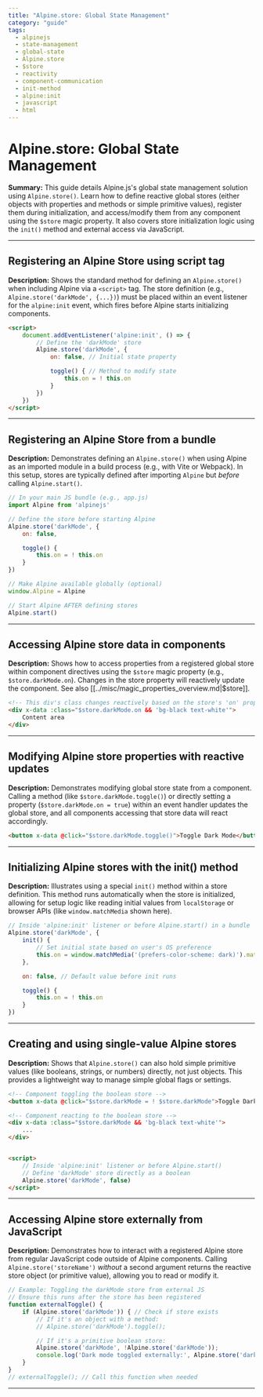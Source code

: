 ```yaml
---
title: "Alpine.store: Global State Management"
category: "guide"
tags:
  - alpinejs
  - state-management
  - global-state
  - Alpine.store
  - $store
  - reactivity
  - component-communication
  - init-method
  - alpine:init
  - javascript
  - html
---
```


# Alpine.store: Global State Management

**Summary:** This guide details Alpine.js's global state management solution using `Alpine.store()`. Learn how to define reactive global stores (either objects with properties and methods or simple primitive values), register them during initialization, and access/modify them from any component using the `$store` magic property. It also covers store initialization logic using the `init()` method and external access via JavaScript.

---

## Registering an Alpine Store using script tag

**Description:** Shows the standard method for defining an `Alpine.store()` when including Alpine via a `<script>` tag. The store definition (e.g., `Alpine.store('darkMode', {...})`) must be placed within an event listener for the `alpine:init` event, which fires before Alpine starts initializing components.

```html
<script>
    document.addEventListener('alpine:init', () => {
        // Define the 'darkMode' store
        Alpine.store('darkMode', {
            on: false, // Initial state property

            toggle() { // Method to modify state
                this.on = ! this.on
            }
        })
    })
</script>
```

---

## Registering an Alpine Store from a bundle

**Description:** Demonstrates defining an `Alpine.store()` when using Alpine as an imported module in a build process (e.g., with Vite or Webpack). In this setup, stores are typically defined after importing `Alpine` but *before* calling `Alpine.start()`.

```javascript
// In your main JS bundle (e.g., app.js)
import Alpine from 'alpinejs'

// Define the store before starting Alpine
Alpine.store('darkMode', {
    on: false,

    toggle() {
        this.on = ! this.on
    }
})

// Make Alpine available globally (optional)
window.Alpine = Alpine

// Start Alpine AFTER defining stores
Alpine.start()
```

---

## Accessing Alpine store data in components

**Description:** Shows how to access properties from a registered global store within component directives using the `$store` magic property (e.g., `$store.darkMode.on`). Changes in the store property will reactively update the component. See also [[../misc/magic_properties_overview.md|$store]].

```html
<!-- This div's class changes reactively based on the store's 'on' property -->
<div x-data :class="$store.darkMode.on && 'bg-black text-white'">
    Content area
</div>
```

---

## Modifying Alpine store properties with reactive updates

**Description:** Demonstrates modifying global store state from a component. Calling a method (like `$store.darkMode.toggle()`) or directly setting a property (`$store.darkMode.on = true`) within an event handler updates the global store, and all components accessing that store data will react accordingly.

```html
<button x-data @click="$store.darkMode.toggle()">Toggle Dark Mode</button>
```

---

## Initializing Alpine stores with the init() method

**Description:** Illustrates using a special `init()` method within a store definition. This method runs automatically when the store is initialized, allowing for setup logic like reading initial values from `localStorage` or browser APIs (like `window.matchMedia` shown here).

```javascript
// Inside 'alpine:init' listener or before Alpine.start() in a bundle
Alpine.store('darkMode', {
    init() {
        // Set initial state based on user's OS preference
        this.on = window.matchMedia('(prefers-color-scheme: dark)').matches
    },

    on: false, // Default value before init runs

    toggle() {
        this.on = ! this.on
    }
})
```

---

## Creating and using single-value Alpine stores

**Description:** Shows that `Alpine.store()` can also hold simple primitive values (like booleans, strings, or numbers) directly, not just objects. This provides a lightweight way to manage simple global flags or settings.

```html
<!-- Component toggling the boolean store -->
<button x-data @click="$store.darkMode = ! $store.darkMode">Toggle Dark Mode</button>

<!-- Component reacting to the boolean store -->
<div x-data :class="$store.darkMode && 'bg-black text-white'">
    ...
</div>


<script>
    // Inside 'alpine:init' listener or before Alpine.start()
    // Define 'darkMode' store directly as a boolean
    Alpine.store('darkMode', false)
</script>
```

---

## Accessing Alpine store externally from JavaScript

**Description:** Demonstrates how to interact with a registered Alpine store from regular JavaScript code outside of Alpine components. Calling `Alpine.store('storeName')` *without* a second argument returns the reactive store object (or primitive value), allowing you to read or modify it.

```javascript
// Example: Toggling the darkMode store from external JS
// Ensure this runs after the store has been registered
function externalToggle() {
    if (Alpine.store('darkMode')) { // Check if store exists
        // If it's an object with a method:
        // Alpine.store('darkMode').toggle();

        // If it's a primitive boolean store:
        Alpine.store('darkMode', !Alpine.store('darkMode'));
        console.log('Dark mode toggled externally:', Alpine.store('darkMode'));
    }
}
// externalToggle(); // Call this function when needed
```

---